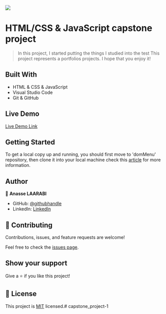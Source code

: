 ![](https://img.shields.io/badge/Microverse-blueviolet)

# HTML/CSS & JavaScript capstone project

>In this project, I started putting the things I studied into the test
>This project represents a portfolios projects.
>I hope that you enjoy it!


## Built With

- HTML & CSS & JavaScript
- Visual Studio Code
- Git & GitHub

## Live Demo

[Live Demo Link]()

## Getting Started

To get a local copy up and running, you should first move to 'domMenu' repository, then clone it into your local machine check this [article](https://docs.github.com/en/repositories/creating-and-managing-repositories/cloning-a-repository) for more information.


## Author

👤 **Anasse LAARABI**

- GitHub: [@githubhandle](https://github.com/a-laarabi)
- LinkedIn: [LinkedIn](https://www.linkedin.com/in/anasse-laarabi-96518616b/)


## 🤝 Contributing

Contributions, issues, and feature requests are welcome!

Feel free to check the [issues page](https://github.com/a-laarabi/Portfolio_Mobile-version/issues).

## Show your support

Give a ⭐️ if you like this project!

## 📝 License

This project is [MIT](./MIT.md) licensed.# capstone_project-1